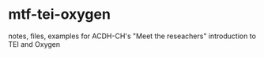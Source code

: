 # mtf-tei-oxygen
notes, files, examples for ACDH-CH's "Meet the reseachers" introduction to TEI and Oxygen
